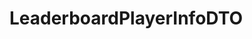 #  LeaderboardPlayerInfoDTO

<api-schema openapi-path="../../../api-specs/swagger-otr-api.json" name="LeaderboardPlayerInfoDTO"/>